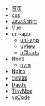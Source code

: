 - [首页](/)
- [css](/css/css.md)
- [JavaScript](/JavaScript/index.md)
- [Vue](/Vue/vue.md)
- uni-app
    - [uni-app](/uni-app/uni-app.md)
    - [uView](/uni-app/uView.md)
    - [uCharts](/uni-app/uCharts.md)
- Node
    - [nvm](/node/nvm.md)
- [Nginx](/Nginx/Nginx.md)
- [浏览器](/browser/browser.md)
- [DayJs](/dayJs/dayjs.md)
- [TinyMce](/Tinymce/index.md)
- [vsCode](/vscode/index.md)